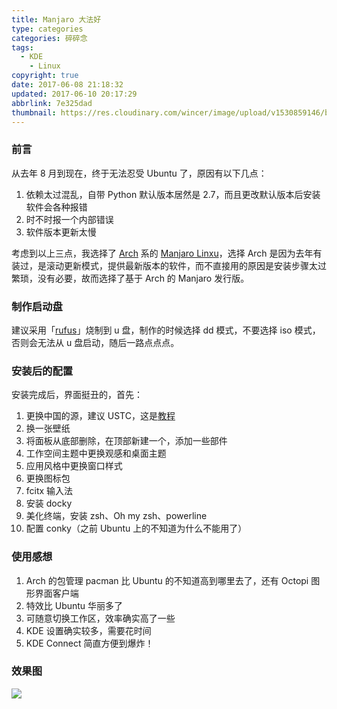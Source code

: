 ```yaml
---
title: Manjaro 大法好
type: categories
categories: 碎碎念
tags:
  - KDE
	- Linux
copyright: true
date: 2017-06-08 21:18:32
updated: 2017-06-10 20:17:29
abbrlink: 7e325dad
thumbnail: https://res.cloudinary.com/wincer/image/upload/v1530859146/blog/manjaro_great/cover.png
---
```


### 前言

从去年 8 月到现在，终于无法忍受 Ubuntu 了，原因有以下几点：

1. 依赖太过混乱，自带 Python 默认版本居然是 2.7，而且更改默认版本后安装软件会各种报错
2. 时不时报一个内部错误
3. 软件版本更新太慢

考虑到以上三点，我选择了  [Arch](https://www.archlinux.org/) 系的 [Manjaro Linxu](https://manjaro.org/)，选择 Arch 是因为去年有装过，是滚动更新模式，提供最新版本的软件，而不直接用的原因是安装步骤太过繁琐，没有必要，故而选择了基于 Arch 的 Manjaro 发行版。
<!-- more -->
###  制作启动盘

建议采用「[rufus](https://rufus.akeo.ie/)」烧制到 u 盘，制作的时候选择 dd 模式，不要选择 iso 模式，否则会无法从 u 盘启动，随后一路点点点。

### 安装后的配置

安装完成后，界面挺丑的，首先：

1. 更换中国的源，建议 USTC，这是[教程](https://mirrors.ustc.edu.cn/help/manjaro.html)
2. 换一张壁纸
3. 将面板从底部删除，在顶部新建一个，添加一些部件
4. 工作空间主题中更换观感和桌面主题
5. 应用风格中更换窗口样式
6. 更换图标包
7. fcitx 输入法
8. 安装 docky
9. 美化终端，安装 zsh、Oh my zsh、powerline
10. 配置 conky（之前 Ubuntu 上的不知道为什么不能用了）

### 使用感想

1. Arch 的包管理 pacman 比 Ubuntu 的不知道高到哪里去了，还有 Octopi 图形界面客户端
2. 特效比 Ubuntu 华丽多了
3. 可随意切换工作区，效率确实高了一些
4. KDE 设置确实较多，需要花时间
5. KDE Connect 简直方便到爆炸！

### 效果图

![](https://res.cloudinary.com/wincer/image/upload/v1530861702/blog/manjaro_great/result.png)
